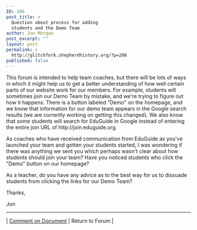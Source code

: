 ```yaml
---
ID: 206
post_title: >
  Question about process for adding
  students and the Demo Team
author: Jon Morgan
post_excerpt: ""
layout: post
permalink: >
  http://glitchfork.shepherdhistory.org/?p=206
published: false
---
```

<p>This forum is intended to help team coaches, but there will be lots of ways in which it might help us to get a better understanding of how well certain parts of our website work for our members. For example, students will sometimes join our Demo Team by mistake, and we're trying to figure out how it happens. There is a button labeled "Demo" on the homepage, and we know that information for our demo team appears in the Google search results (we are currently working on getting this changed). We also know that some students will search for EduGuide in Google instead of entering the entire join URL of http://join.eduguide.org.</p>
<p></p>
<p>As coaches who have received communication from EduGuide as you've launched your team and gotten your students started, I was wondering if there was anything we sent you which perhaps wasn't clear about how students should join your team? Have you noticed students who click the "Demo" button on our homepage?</p>
<p></p>
<p>As a teacher, do you have any advice as to the best way for us to dissuade students from clicking the links for our Demo Team?</p>
<p></p>
<p>Thanks,</p>
<p></p>
<p>Jon</p>
<p></p>
<p></p>
<p><hr></p>
<p>| <a href="https://docs.google.com/document/d/1HE75uqpaGfqXjg9biwaTLHZIHQY4lytH0UA4W_7VHyE/edit?usp=sharing">Comment on Document</a> | Return to Forum |</p>